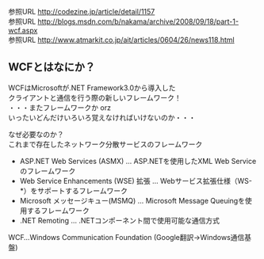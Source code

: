 ﻿

参照URL <http://codezine.jp/article/detail/1157>  
参照URL <http://blogs.msdn.com/b/nakama/archive/2008/09/18/part-1-wcf.aspx>  
参照URL <http://www.atmarkit.co.jp/ait/articles/0604/26/news118.html>



## WCFとはなにか？

WCFはMicrosoftが.NET Framework3.0から導入した  
クライアントと通信を行う際の新しいフレームワーク！  
・・・またフレームワークか orz  
いったいどんだけいろいろ覚えなければいけないのか・・・  

なぜ必要なのか？  
これまで存在したネットワーク分散サービスのフレームワーク  
* ASP.NET Web Services (ASMX) … ASP.NETを使用したXML Web Serviceのフレームワーク
* Web Service Enhancements (WSE) 拡張 … Webサービス拡張仕様（WS-*）をサポートするフレームワーク
* Microsoft メッセージキュー(MSMQ) … Microsoft Message Queuingを使用するフレームワーク
* .NET Remoting … .NETコンポーネント間で使用可能な通信方式


WCF…Windows Communication Foundation (Google翻訳→Windows通信基盤)




